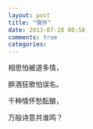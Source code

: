 ```yaml
---
layout: post
title: "情怀"
date: 2013-07-28 00:58
comments: true
categories: 
---
```


相思怕被道多情，

醉酒狂歌怕误名。

千种情怀愁酝酿，

万般诗意共谁鸣？
